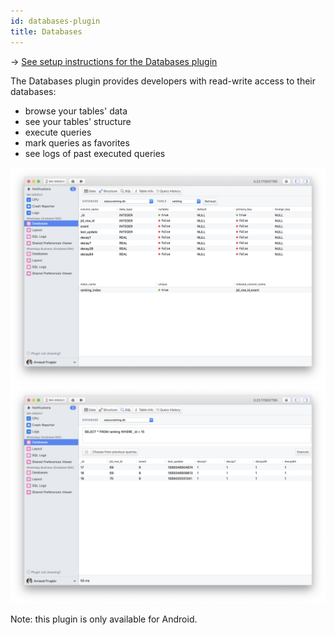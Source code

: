 ```yaml
---
id: databases-plugin
title: Databases
---
```


→ [See setup instructions for the Databases plugin](setup/databases-plugin.md)

The Databases plugin provides developers with read-write access to their databases:
- browse your tables' data
- see your tables' structure
- execute queries
- mark queries as favorites
- see logs of past executed queries


![Databases Plugin 1](/docs/assets/databases-plugin-1.png)
![Databases Plugin 2](/docs/assets/databases-plugin-2.png)

Note: this plugin is only available for Android.
